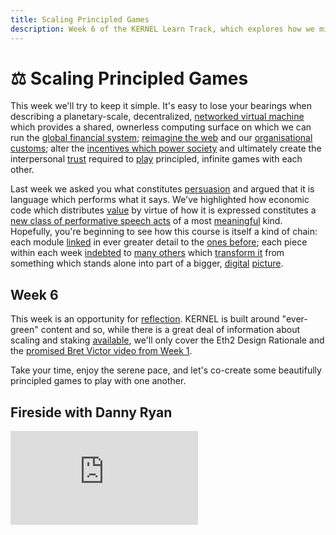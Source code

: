 ```yaml
---
title: Scaling Principled Games
description: Week 6 of the KERNEL Learn Track, which explores how we might scale censorship resistant technologies across the globe and how we can learn to play principled, infinite games with one another.
---
```


# ⚖️ Scaling Principled Games

This week we'll try to keep it simple. It's easy to lose your bearings when describing a planetary-scale, decentralized, [networked virtual machine](../module-1/) which provides a shared, ownerless computing surface on which we can run the [global financial system](../module-2/); [reimagine the web](../module-3) and our [organisational customs](../module-4); alter the [incentives which power society](../module-5) and ultimately create the interpersonal [trust](../module-0/trust) required to [play](../module-0/play-of-pattern) principled, infinite games with each other.

Last week we asked you what constitutes [persuasion](../module-5/incentives/#persuasion) and argued that it is language which performs what it says. We've highlighted how economic code which distributes [value](../module-1/value/) by virtue of how it is expressed constitutes a [new class of performative speech acts](../module-4/self-enquiry/#identity-we-can-live-with) of a most [meaningful](../module-1/meaning/) kind. Hopefully, you're beginning to see how this course is itself a kind of chain: each module [linked](../module-3/lock-it-open/#the-path-forward) in ever greater detail to the [ones before](../module-3/time/); each piece within each week [indebted](../../module-2/debt/) to [many others](../module-4/the-garden) which [transform it](../module-3/remember/) from something which stands alone into part of a bigger, [digital](../module-4/art/) [picture](../module-0/purpose/).

## Week 6

This week is an opportunity for [reflection](../module-3/humility/). KERNEL is built around "ever-green" content and so, while there is a great deal of information about scaling and staking [available](https://hackmd.io/@benjaminion/eth2_news), we'll only cover the Eth2 Design Rationale and the [promised Bret Victor video from Week 1](../module-1/joyful-subversion/#experiment-with-format).

Take your time, enjoy the serene pace, and let's co-create some beautifully principled games to play with one another.

## Fireside with Danny Ryan

<iframe class="video-frame" src="https://www.youtube-nocookie.com/embed/0WeQ7c-RbwM?start=1007" frameborder="0" allow="accelerometer; autoplay; encrypted-media; gyroscope; picture-in-picture" allowfullscreen></iframe>